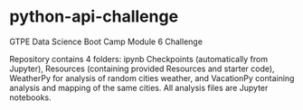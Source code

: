 # python-api-challenge
GTPE Data Science Boot Camp Module 6 Challenge

Repository contains 4 folders: ipynb Checkpoints (automatically from Jupyter), Resources (containing provided Resources and starter code), WeatherPy for analysis of random cities weather, and VacationPy containing analysis and mapping of the same cities. All analysis files are Jupyter notebooks.
